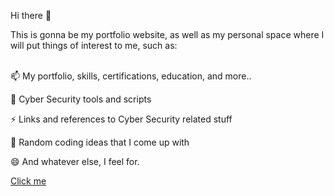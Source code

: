 Hi there 👋
<br>

This is gonna be my portfolio website, as well as my personal space where I will put things of interest to me, such as:
<br><br>

📫 My portfolio, skills, certifications, education, and more..

🔭 Cyber Security tools and scripts

⚡ Links and references to Cyber Security related stuff

🤔 Random coding ideas that I come up with 

😄 And whatever else, I feel for. 

<a href="https://patrickskovgaard.github.io/Portfolio/about.html">Click me</a> 



<!-- <br><br>
#
# <strong>Notes for editing README.MD</strong> 
<br><br>

# test --  Largest text, with underline -> 1 pound symbol
## test --  Large text, with underline -> 2 pound symbols
### test --  Medium text, no underline -> 3 pound symbols
#### test --  Small text, no underline -> 4 pound symbols
##### test --  Very small text, no underline -> 5 pound symbols
###### test --  Smallest text, no underline -> 6 pound symbols
# -->
<!-- <div>
  
  *test*  -- cursive, thin -> 1 asterisk  <br>
  **test**  -- non-cursive, a little bold -> 2 asterisks  <br>
  ***test***  -- cursive, bold -> 3 asterisks  <br>
  
</div>  
<br>

``` Alert("this is code") ```   code format. 3 backticks on either side.
-->

